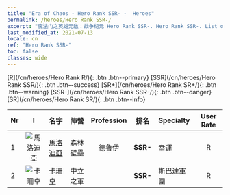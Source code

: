 ```yaml
---
title: "Era of Chaos - Hero Rank SSR- -  Heroes"
permalink: /heroes/Hero Rank SSR-/
excerpt: "魔法门之英雄无敌：战争纪元 Hero Rank SSR-. Hero Rank SSR-. List of Hero Rank  in Era of Chaos"
last_modified_at: 2021-07-13
locale: cn
ref: "Hero Rank SSR-"
toc: false
classes: wide
---
```

 [R](/cn/heroes/Hero Rank R/){: .btn .btn--primary} [SSR](/cn/heroes/Hero Rank SSR/){: .btn .btn--success} [SR+](/cn/heroes/Hero Rank SR+/){: .btn .btn--warning} [SSR-](/cn/heroes/Hero Rank SSR-/){: .btn .btn--danger} [SR](/cn/heroes/Hero Rank SR/){: .btn .btn--info} 

  | Nr |  I |    名字    |  陣營  |  Profession   |  排名  |    Specialty     | User Rate  | 
  |:---|:--:|:-----------|:-------:|:-------------:|:------:|:-----------------|:----:|
  | 1 | ![馬洛迪亞](/images/h/h_Melodia.jpg) | [馬洛迪亞](/cn/heroes/Melodia/) | 森林壁壘 | 德魯伊 | **SSR-** |  幸運 | R |
  | 2 | ![卡珊卓](/images/h/h_kashandela.jpg) | [卡珊卓](/cn/heroes/Kassandra/) | 中立之軍 |  | **SSR-** |  斯巴達軍團 | R |
